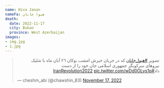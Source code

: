 ```yaml
---
name: Hiva Janan
nameFa: هیوا جانان
death:
  date: 2022-11-17
  city: Bukan
  province: West Azerbaijan
images:
- img.jpg
- 1.jpg
---
```


<blockquote class="twitter-tweet"><p lang="fa" dir="rtl">تصویر <a href="https://twitter.com/hashtag/%D9%87%DB%8C%D9%88%D8%A7_%D8%AC%D8%A7%D9%86%D8%A7%D9%86?src=hash&amp;ref_src=twsrc%5Etfw">#هیوا_جانان</a> کە در جریان خیزش امشب بوکان ٢٦ آبان ماه با شلیک نیروهای سرکوبگر جمهوری اسلامی جان خود را از دست داد<a href="https://twitter.com/hashtag/IranRevolution2022?src=hash&amp;ref_src=twsrc%5Etfw">#IranRevolution2022</a> <a href="https://t.co/wDd0OLys1p">pic.twitter.com/wDd0OLys1p</a></p>&mdash; cheshm_abi (@chawshin_83) <a href="https://twitter.com/chawshin_83/status/1593361213404184577?ref_src=twsrc%5Etfw">November 17, 2022</a></blockquote> <script async src="https://platform.twitter.com/widgets.js" charset="utf-8"></script>